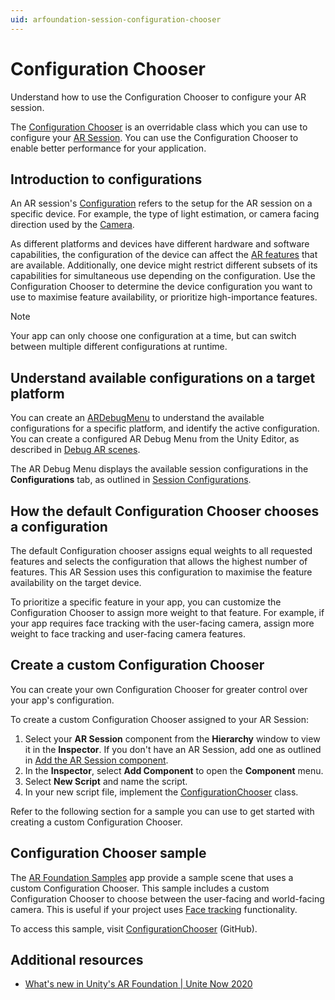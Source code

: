 ```yaml
---
uid: arfoundation-session-configuration-chooser
---
```

# Configuration Chooser

Understand how to use the Configuration Chooser to configure your AR session.

The [Configuration Chooser](xref:xref:UnityEngine.XR.ARSubsystems.ConfigurationChooser) is an overridable class which you can use to configure your [AR Session](xref:arfoundation-session-arsession). You can use the Configuration Chooser to enable better performance for your application.

## Introduction to configurations

An AR session's [Configuration](xref:UnityEngine.XR.ARSubsystems.Configuration) refers to the setup for the AR session on a specific device. For example, the type of light estimation, or camera facing direction used by the [Camera](xref:arfoundation-camera-components).

As different platforms and devices have different hardware and software capabilities, the configuration of the device can affect the [AR features](xref:UnityEngine.XR.ARSubsystems.Feature) that are available. Additionally, one device might restrict different subsets of its capabilities for simultaneous use depending on the configuration. Use the Configuration Chooser to determine the device configuration you want to use to maximise feature availability, or prioritize high-importance features.

> [!NOTE]
> Your app can only choose one configuration at a time, but can switch between multiple different configurations at runtime.

## Understand available configurations on a target platform

You can create an [ARDebugMenu](xref:UnityEngine.XR.ARFoundation.ARDebugMenu) to understand the available configurations for a specific platform, and identify the active configuration. You can create a configured AR Debug Menu from the Unity Editor, as described in [Debug AR scenes](xref:arfoundation-debug-menu).

The AR Debug Menu displays the available session configurations in the **Configurations** tab, as outlined in [Session Configurations](xref:arfoundation-debug-menu#session-configurations).

## How the default Configuration Chooser chooses a configuration

The default Configuration chooser assigns equal weights to all requested features and selects the configuration that allows the highest number of features. This AR Session uses this configuration to maximise the feature availability on the target device.

To prioritize a specific feature in your app, you can customize the Configuration Chooser to assign more weight to that feature. For example, if your app requires face tracking with the user-facing camera, assign more weight to face tracking and user-facing camera features.

## Create a custom Configuration Chooser

You can create your own Configuration Chooser for greater control over your app's configuration.

To create a custom Configuration Chooser assigned to your AR Session:

1. Select your **AR Session** component from the **Hierarchy** window to view it in the **Inspector**. If you don't have an AR Session, add one as outlined in [Add the AR Session component](xref:arfoundation-session-arsession#add-session).
1. In the **Inspector**, select **Add Component** to open the **Component** menu.
1. Select **New Script** and name the script.
1. In your new script file, implement the [ConfigurationChooser](xref:UnityEngine.XR.ARSubsystems.ConfigurationChooser) class.

Refer to the following section for a sample you can use to get started with creating a custom Configuration Chooser.

## Configuration Chooser sample

The [AR Foundation Samples](https://github.com/Unity-Technologies/arfoundation-samples/tree/main) app provide a sample scene that uses a custom Configuration Chooser. This sample includes a custom Configuration Chooser to choose between the user-facing and world-facing camera. This is useful if your project uses [Face tracking](xref:arfoundation-face-tracking) functionality.

To access this sample, visit [ConfigurationChooser](https://github.com/Unity-Technologies/arfoundation-samples/tree/main/Assets/Scenes/ConfigurationChooser) (GitHub).

## Additional resources

* [What's new in Unity's AR Foundation | Unite Now 2020](https://www.youtube.com/watch?v=jBRxY2KnrUs)
